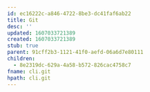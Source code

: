 ```yaml
---
id: ec16222c-a846-4722-8be3-dc41faf6ab22
title: Git
desc: ''
updated: 1607033721389
created: 1607033721389
stub: true
parent: 91cff2b3-1121-41f0-aefd-06a6d7e80111
children:
  - 8e2319dc-629a-4a58-b572-826cac4758c7
fname: cli.git
hpath: cli.git
---
```



